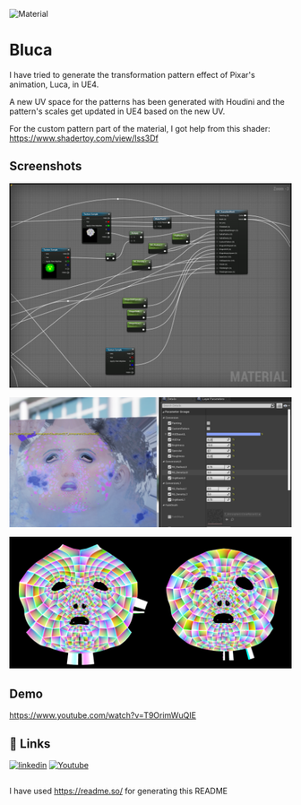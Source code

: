 
![Material](https://raw.githubusercontent.com/proceduralit/UE4-Bluca/main/ReadME_Data/Bluca.gif)

# Bluca

I have tried to generate the transformation pattern effect of Pixar's animation, Luca, in UE4.

A new UV space for the patterns has been generated with Houdini and the pattern's scales get updated in UE4 based on the new UV.

For the custom pattern part of the material, I got help from this shader:
https://www.shadertoy.com/view/lss3Df


## Screenshots

![Material](https://raw.githubusercontent.com/proceduralit/UE4-Bluca/main/ReadME_Data/Material.png)

![Parameters](https://raw.githubusercontent.com/proceduralit/UE4-Bluca/main/ReadME_Data/Parameters.png)

![UV](https://raw.githubusercontent.com/proceduralit/UE4-Bluca/main/ReadME_Data/UVPatches.png)


## Demo

https://www.youtube.com/watch?v=T9OrimWuQIE


## 🔗 Links
[![linkedin](https://img.shields.io/badge/linkedin-0A66C2?style=for-the-badge&logo=linkedin&logoColor=white)](https://www.linkedin.com/in/mohsen-tabasi-4a77a237/)
[![Youtube](https://img.shields.io/badge/YOUTUBE-red?style=for-the-badge&logo=youtube&logoColor=white)](https://twitter.com/)



## 
I have used https://readme.so/ for generating this README


